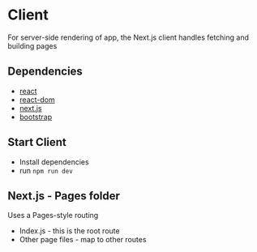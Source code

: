 # Client

For server-side rendering of app, the Next.js client handles fetching and building pages

## Dependencies

- [react](https://www.npmjs.com/package/react)
- [react-dom](https://www.npmjs.com/package/react-dom)
- [next.js](https://www.npmjs.com/package/next)
- [bootstrap](https://www.npmjs.com/package/bootstrap)

## Start Client

- Install dependencies
- run `npm run dev`

## Next.js - Pages folder

Uses a Pages-style routing

- Index.js - this is the root route
- Other page files - map to other routes
